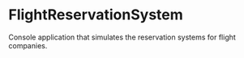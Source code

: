 # FlightReservationSystem
Console application that simulates the reservation systems for flight companies.
